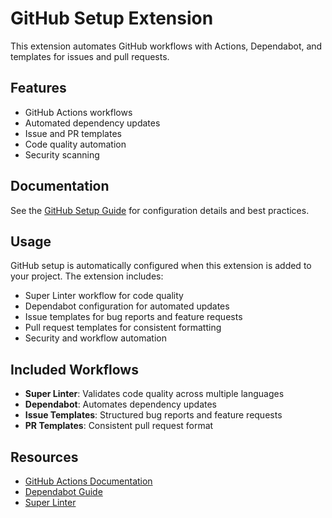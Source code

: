 # GitHub Setup Extension

This extension automates GitHub workflows with Actions, Dependabot, and templates for issues and pull requests.

## Features

- GitHub Actions workflows
- Automated dependency updates
- Issue and PR templates
- Code quality automation
- Security scanning

## Documentation

See the [GitHub Setup Guide](./docs/GITHUB_SETUP_GUIDE.md) for configuration details and best practices.

## Usage

GitHub setup is automatically configured when this extension is added to your project. The extension includes:

- Super Linter workflow for code quality
- Dependabot configuration for automated updates
- Issue templates for bug reports and feature requests
- Pull request templates for consistent formatting
- Security and workflow automation

## Included Workflows

- **Super Linter**: Validates code quality across multiple languages
- **Dependabot**: Automates dependency updates
- **Issue Templates**: Structured bug reports and feature requests
- **PR Templates**: Consistent pull request format

## Resources

- [GitHub Actions Documentation](https://docs.github.com/en/actions)
- [Dependabot Guide](https://docs.github.com/en/code-security/dependabot)
- [Super Linter](https://github.com/super-linter/super-linter) 